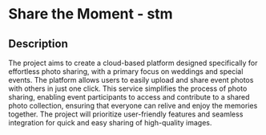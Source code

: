 # Share the Moment - stm

## Description

The project aims to create a cloud-based platform designed specifically for effortless photo sharing, with a primary focus on weddings and special events. The platform allows users to easily upload and share event photos with others in just one click. This service simplifies the process of photo sharing, enabling event participants to access and contribute to a shared photo collection, ensuring that everyone can relive and enjoy the memories together. The project will prioritize user-friendly features and seamless integration for quick and easy sharing of high-quality images.
